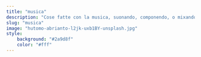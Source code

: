 ```yaml
---
title: "musica"
description: "Cose fatte con la musica, suonando, componendo, o mixando."
slug: "musica"
image: "hutomo-abrianto-l2jk-uxb1BY-unsplash.jpg"
style:
    background: "#2a9d8f"
    color: "#fff"
---
```

